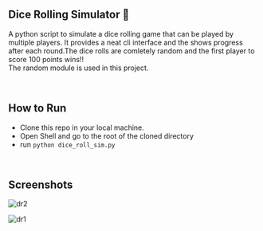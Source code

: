 ## Dice Rolling Simulator 📌

 A python script to simulate a dice rolling game that can be played by multiple players. It provides a neat cli interface and the shows progress after each round.The dice rolls are comletely random and the first player to score 100 points wins!!</br>The random module is used in this project.
 
 </br>
 
 ## How to Run
 
 - Clone this repo in your local machine.
 - Open Shell and go to the root of the cloned directory
 - run `python dice_roll_sim.py`
 
 </br>
 
 ## Screenshots
 
 ![dr2](https://user-images.githubusercontent.com/89788120/159625715-859ae6d2-671f-4041-9a31-a1c7a19b53e6.png)

![dr1](https://user-images.githubusercontent.com/89788120/159625813-521adb8e-2bca-46e4-9c58-5f6429178cce.png)
